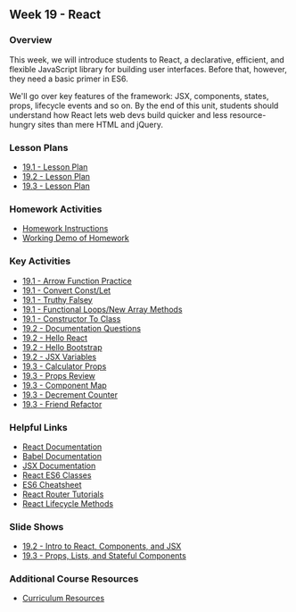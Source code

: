 ## Week 19 - React

### Overview

This week, we will introduce students to React, a declarative, efficient, and flexible JavaScript library for building user interfaces. Before that, however,
they need a basic primer in ES6.

We'll go over key features of the framework: JSX, components, states, props, lifecycle events and so on. By the end of this unit, students should understand how React lets web devs build quicker and less resource-hungry sites than mere HTML and jQuery.

### Lesson Plans

* [19.1 - Lesson Plan](01-Day/01-Day-LessonPlan.md)
* [19.2 - Lesson Plan](02-Day/02-Day-LessonPlan.md)
* [19.3 - Lesson Plan](03-Day/03-Day-LessonPlan.md)

### Homework Activities

* [Homework Instructions](../../../01-Class-Content/19-react/02-Homework/Instructions/homework_instructions.md)
* [Working Demo of Homework](https://react-google-books-fsf.herokuapp.com/)

### Key Activities

* [19.1 - Arrow Function Practice](../../../01-Class-Content/19-react/01-Activities/02-Stu_ArrowFunctionPractice)
* [19.1 - Convert Const/Let](../../../01-Class-Content/19-react/01-Activities/05-Stu_ConvertConstLetArrow)
* [19.1 - Truthy Falsey](../../../01-Class-Content/19-react/01-Activities/07-Stu_TruthyFalsey)
* [19.1 - Functional Loops/New Array Methods](../../../01-Class-Content/19-react/01-Activities/09-Stu_FunctionalLoops)
* [19.1 - Constructor To Class](../../../01-Class-Content/19-react/01-Activities/11-Stu_ConstructorToClass)
* [19.2 - Documentation Questions](../../../01-Class-Content/19-react/01-Activities/14-Stu_DocumentationQuestions)
* [19.2 - Hello React](../../../01-Class-Content/19-react/01-Activities/15-Stu_HelloReact)
* [19.2 - Hello Bootstrap](../../../01-Class-Content/19-react/01-Activities/18-Stu_HelloBootstrap)
* [19.2 - JSX Variables](../../../01-Class-Content/19-react/01-Activities/20-Stu_JSXVariables)
* [19.3 - Calculator Props](../../../01-Class-Content/19-react/01-Activities/24-Stu_PropsCalculator)
* [19.3 - Props Review](../../../01-Class-Content/19-react/01-Activities/25-Stu_PropsReview)
* [19.3 - Component Map](../../../01-Class-Content/19-react/01-Activities/26-Stu_ComponentMap)
* [19.3 - Decrement Counter](../../../01-Class-Content/19-react/01-Activities/28-Stu_DecrementCounter)
* [19.3 - Friend Refactor](../../../01-Class-Content/19-react/01-Activities/29-Stu_FriendRefactor)


### Helpful Links

* [React Documentation](https://facebook.github.io/react/docs/getting-started.html)
* [Babel Documentation](https://babeljs.io/docs/setup/#installation)
* [JSX Documentation](https://facebook.github.io/react/docs/jsx-in-depth.html)
* [React ES6 Classes](https://facebook.github.io/react/docs/reusable-components.html#es6-classes)
* [ES6 Cheatsheet](https://github.com/DrkSephy/es6-cheatsheet)
* [React Router Tutorials](https://github.com/ReactTraining/react-router/tree/master/docs)
* [React Lifecycle Methods](https://levelup.gitconnected.com/componentdidmakesense-react-lifecycle-explanation-393dcb19e459)

### Slide Shows

* [19.2 - Intro to React, Components, and JSX](https://docs.google.com/presentation/d/1cvbWQLefPF83BhscOQIjDlYyF5pH5522XPtXXcpSbnw/edit?usp=sharing)
* [19.3 - Props, Lists, and Stateful Components](https://docs.google.com/presentation/d/1faUXH0URyyeOLSzuQKfHI-rm7EA81GV_meokERR8pDw/edit?usp=sharing)

### Additional Course Resources

* [Curriculum Resources](https://github.com/coding-boot-camp/curriculum-resources)
